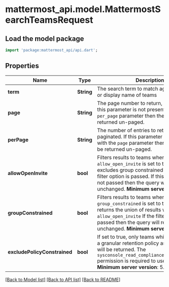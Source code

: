 # mattermost_api.model.MattermostSearchTeamsRequest

## Load the model package
```dart
import 'package:mattermost_api/api.dart';
```

## Properties
Name | Type | Description | Notes
------------ | ------------- | ------------- | -------------
**term** | **String** | The search term to match against the name or display name of teams | [optional] 
**page** | **String** | The page number to return, if paginated. If this parameter is not present with the `per_page` parameter then the results will be returned un-paged. | [optional] 
**perPage** | **String** | The number of entries to return per page, if paginated. If this parameter is not present with the `page` parameter then the results will be returned un-paged. | [optional] 
**allowOpenInvite** | **bool** | Filters results to teams where `allow_open_invite` is set to true or false, excludes group constrained channels if this filter option is passed. If this filter option is not passed then the query will remain unchanged. __Minimum server version__: 5.28  | [optional] 
**groupConstrained** | **bool** | Filters results to teams where `group_constrained` is set to true or false, returns the union of results when used with `allow_open_invite` If the filter option is not passed then the query will remain unchanged. __Minimum server version__: 5.28  | [optional] 
**excludePolicyConstrained** | **bool** | If set to true, only teams which do not have a granular retention policy assigned to them will be returned. The `sysconsole_read_compliance_data_retention` permission is required to use this parameter. __Minimum server version__: 5.35  | [optional] [default to false]

[[Back to Model list]](../README.md#documentation-for-models) [[Back to API list]](../README.md#documentation-for-api-endpoints) [[Back to README]](../README.md)


